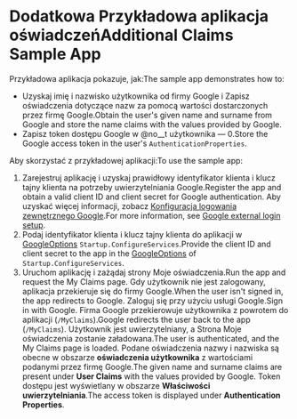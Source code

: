 # <a name="additional-claims-sample-app"></a><span data-ttu-id="3479c-101">Dodatkowa Przykładowa aplikacja oświadczeń</span><span class="sxs-lookup"><span data-stu-id="3479c-101">Additional Claims Sample App</span></span>

<span data-ttu-id="3479c-102">Przykładowa aplikacja pokazuje, jak:</span><span class="sxs-lookup"><span data-stu-id="3479c-102">The sample app demonstrates how to:</span></span>

* <span data-ttu-id="3479c-103">Uzyskaj imię i nazwisko użytkownika od firmy Google i Zapisz oświadczenia dotyczące nazw za pomocą wartości dostarczonych przez firmę Google.</span><span class="sxs-lookup"><span data-stu-id="3479c-103">Obtain the user's given name and surname from Google and store the name claims with the values provided by Google.</span></span>
* <span data-ttu-id="3479c-104">Zapisz token dostępu Google w @no__t użytkownika — 0.</span><span class="sxs-lookup"><span data-stu-id="3479c-104">Store the Google access token in the user's `AuthenticationProperties`.</span></span>

<span data-ttu-id="3479c-105">Aby skorzystać z przykładowej aplikacji:</span><span class="sxs-lookup"><span data-stu-id="3479c-105">To use the sample app:</span></span>

1. <span data-ttu-id="3479c-106">Zarejestruj aplikację i uzyskaj prawidłowy identyfikator klienta i klucz tajny klienta na potrzeby uwierzytelniania Google.</span><span class="sxs-lookup"><span data-stu-id="3479c-106">Register the app and obtain a valid client ID and client secret for Google authentication.</span></span> <span data-ttu-id="3479c-107">Aby uzyskać więcej informacji, zobacz [Konfiguracja logowania zewnętrznego Google](https://docs.microsoft.com/aspnet/core/security/authentication/social/google-logins).</span><span class="sxs-lookup"><span data-stu-id="3479c-107">For more information, see [Google external login setup](https://docs.microsoft.com/aspnet/core/security/authentication/social/google-logins).</span></span>
1. <span data-ttu-id="3479c-108">Podaj identyfikator klienta i klucz tajny klienta do aplikacji w [GoogleOptions](https://docs.microsoft.com/dotnet/api/microsoft.aspnetcore.authentication.google.googleoptions) `Startup.ConfigureServices`.</span><span class="sxs-lookup"><span data-stu-id="3479c-108">Provide the client ID and client secret to the app in the [GoogleOptions](https://docs.microsoft.com/dotnet/api/microsoft.aspnetcore.authentication.google.googleoptions) of `Startup.ConfigureServices`.</span></span>
1. <span data-ttu-id="3479c-109">Uruchom aplikację i zażądaj strony Moje oświadczenia.</span><span class="sxs-lookup"><span data-stu-id="3479c-109">Run the app and request the My Claims page.</span></span> <span data-ttu-id="3479c-110">Gdy użytkownik nie jest zalogowany, aplikacja przekieruje się do firmy Google.</span><span class="sxs-lookup"><span data-stu-id="3479c-110">When the user isn't signed in, the app redirects to Google.</span></span> <span data-ttu-id="3479c-111">Zaloguj się przy użyciu usługi Google.</span><span class="sxs-lookup"><span data-stu-id="3479c-111">Sign in with Google.</span></span> <span data-ttu-id="3479c-112">Firma Google przekierowuje użytkownika z powrotem do aplikacji (`/MyClaims`).</span><span class="sxs-lookup"><span data-stu-id="3479c-112">Google redirects the user back to the app (`/MyClaims`).</span></span> <span data-ttu-id="3479c-113">Użytkownik jest uwierzytelniany, a Strona Moje oświadczenia zostanie załadowana.</span><span class="sxs-lookup"><span data-stu-id="3479c-113">The user is authenticated, and the My Claims page is loaded.</span></span> <span data-ttu-id="3479c-114">Podane oświadczenia nazwy i nazwiska są obecne w obszarze **oświadczenia użytkownika** z wartościami podanymi przez firmę Google.</span><span class="sxs-lookup"><span data-stu-id="3479c-114">The given name and surname claims are present under **User Claims** with the values provided by Google.</span></span> <span data-ttu-id="3479c-115">Token dostępu jest wyświetlany w obszarze **Właściwości uwierzytelniania**.</span><span class="sxs-lookup"><span data-stu-id="3479c-115">The access token is displayed under **Authentication Properties**.</span></span>
